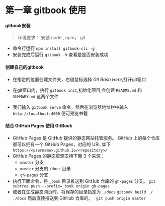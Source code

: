 # 第一章 gitbook 使用
#### gitbook安装
> 环境要求： 安装 node , npm， git

- 命令行运行 `npm install gitbook-cli -g`
- 安装完成后运行 `gitbook -V` 查看是是否安装成功

#### 创建自己的gitbook
- 在指定的位置创建文件夹，右键鼠标选择 *Git Bash Here*,打开git窗口  

- 在git窗口内，执行 `gitbook init`,初始化项目,会创建 `README.md` 和 `SUMMARY.md` 这两个文件  

- 我们输入 `gitbook serve` 命令，然后在浏览器地址栏中输入 `http://localhost:4000` 便可预览书籍

#### 结合 GitHub Pages 使用 GitBook
- GitHub Pages 是 GitHub 提供的静态网站托管服务。
  GitHub 上的每个仓库都可以拥有一个 GitHub Pages，对应的 URL 如下 `https://<username>.github.io/<repository>/`
- GitHub Pages 的静态资源支持下面 3 个来源：
  - `master` 分支
  - `master` 分支的 `/docs` 目录
  - `gh-pages` 分支
- 执行下面命令，将 `_book` 目录推送到 GitHub 仓库的 `gh-pages` 分支。
`git subtree push --prefix=_book origin gh-pages`
- 或者在生成静态网页时，将保存的目录指定为 `./docs`
`gitbook build ./ ./docs`
然后直接推送到 GitHub 仓库的。
` git push origin master`
